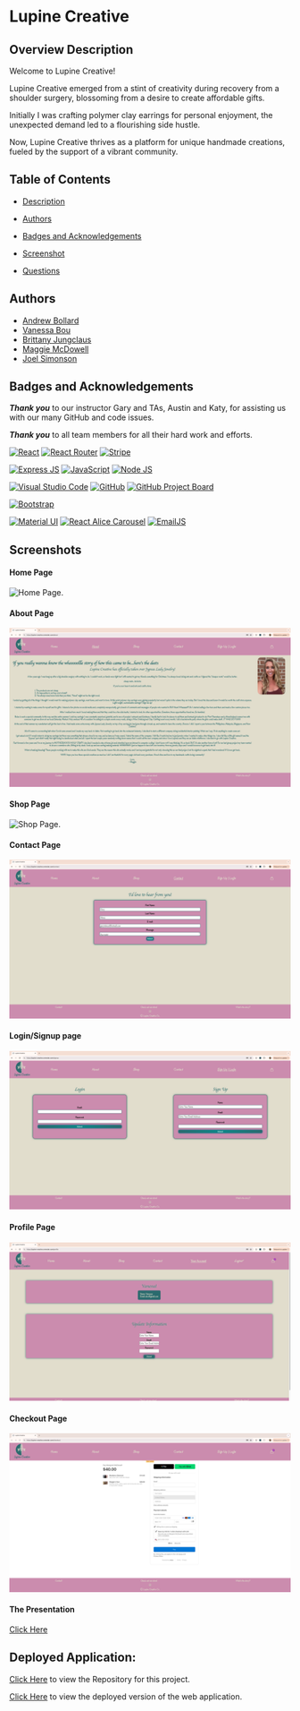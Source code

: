 # Lupine Creative

## Overview Description
Welcome to Lupine Creative!

Lupine Creative emerged from a stint of creativity during recovery from a shoulder surgery, blossoming from a desire to create affordable gifts. 

Initially I was crafting polymer clay earrings for personal enjoyment, the unexpected demand led to a flourishing side hustle. 

Now, Lupine Creative thrives as a platform for unique handmade creations, fueled by the support of a vibrant community.

## Table of Contents

* [Description](#overview-description)

* [Authors](#authors)

* [Badges and Acknowledgements](#badges-and-acknowledgements)

* [Screenshot](#screenshot)

* [Questions](#questions)

## Authors

* [Andrew Bollard](https://github.com/4Bollard)
* [Vanessa Bou](https://github.com/rvbouu)
* [Brittany Jungclaus](https://github.com/NovaLanceBrittany)
* [Maggie McDowell](https://github.com/magtron3030)
* [Joel Simonson](https://github.com/J5imonson)

## Badges and Acknowledgements

***Thank you*** to our instructor Gary and TAs, Austin and Katy, for assisting us with our many GitHub and code issues.

***Thank you*** to all team members for all their hard work and efforts.

[![React](https://img.shields.io/badge/React-20232A?style=for-the-badge&logo=react&logoColor=61DAFB)](https://react.dev/)
[![React Router](https://img.shields.io/badge/React_Router-CA4245?style=for-the-badge&logo=react-router&logoColor=white)](https://reactrouter.com/en/main)
[![Stripe](https://img.shields.io/badge/Stripe-626CD9?style=for-the-badge&logo=Stripe&logoColor=white)](https://docs.stripe.com/api)

[![Express JS](https://img.shields.io/badge/Express%20js-000000?style=for-the-badge&logo=express&logoColor=white)](https://expressjs.com/)
[![JavaScript](https://img.shields.io/badge/JavaScript-323330?style=for-the-badge&logo=javascript&logoColor=F7DF1E)](https://www.javascript.com/)
[![Node JS](https://img.shields.io/badge/Node%20js-339933?style=for-the-badge&logo=nodedotjs&logoColor=white)](https://nodejs.org/en)

[![Visual Studio Code](https://img.shields.io/badge/Visual_Studio_Code-0078D4?style=for-the-badge&logo=visual%20studio%20code&logoColor=white)](https://code.visualstudio.com/)
[![GitHub](https://img.shields.io/badge/GitHub-100000?style=for-the-badge&logo=github&logoColor=white)](https://github.com/)
[![GitHub Project Board](https://img.shields.io/badge/GitHub_Project_Board-100000?style=for-the-badge&logo=github&logoColor=white)](https://github.com/users/rvbouu/projects/4)

[![Bootstrap]( https://img.shields.io/badge/Bootstrap-563D7C?style=for-the-badge&logo=bootstrap&logoColor=white)](https://getbootstrap.com)

[![Material UI](https://img.shields.io/badge/Material_UI-blue)](https://mui.com/)
[![React Alice Carousel](https://img.shields.io/badge/React_Alice_Carousel-black)](https://www.npmjs.com/package/react-alice-carousel)
[![EmailJS](https://img.shields.io/badge/Email_JS-orange)](https://www.emailjs.com/)



## Screenshots

#### Home Page
![Home Page.](./client/public/readme_imgs/home.png)

#### About Page
![About Page.](./client/public/readme_imgs/about.png)

#### Shop Page
![Shop Page.](./client/public/readme_imgs/store.png)

#### Contact Page
![Shop Page.](./client/public/readme_imgs/contact.png)

#### Login/Signup page
![Shop Page.](./client/public/readme_imgs/signup.png)

#### Profile Page
![Shop Page.](./client/public/readme_imgs/profile.png)

#### Checkout Page
![Shop Page.](./client/public/readme_imgs/checkout.png)

#### The Presentation
[Click Here](https://docs.google.com/presentation/d/1yqcji5gK83xaxhkvDqH_Qg-viYdJX41neZAuBBxvQQ8/edit?usp=sharing) 

## Deployed Application:
[Click Here](https://github.com/rvbouu/lupine_creative) to view the Repository for this project.

[Click Here](https://lupine-creative.onrender.com/) to view the deployed version of the web application. 